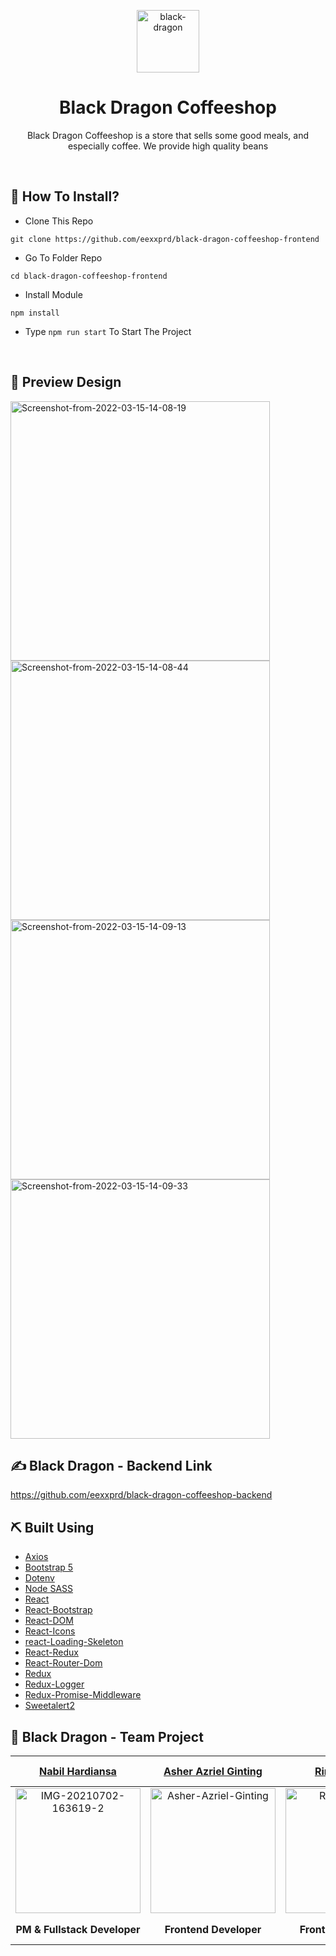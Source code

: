 <p align="center">
  <a href="https://imgbb.com/"><img src="https://i.ibb.co/ZxSrxHb/black-dragon.png" alt="black-dragon" width='100'></a>
</p>
<div align="center">
<h1>Black Dragon Coffeeshop</h1>
<p>Black Dragon Coffeeshop is a store that sells some good meals, and especially coffee. We provide high quality beans</p>
<br>
</div>

## 📌 How To Install?

- Clone This Repo
```
git clone https://github.com/eexxprd/black-dragon-coffeeshop-frontend
```
- Go To Folder Repo
```
cd black-dragon-coffeeshop-frontend
```
- Install Module
```
npm install
```
- Type ``` npm run start ``` To Start The Project

<br/>

## 🔎 Preview Design
  <span>
	<a href="https://ibb.co/CMt1VKK"><img src="https://i.ibb.co/Nm3VW22/Screenshot-from-2022-03-15-14-08-19.png" alt="Screenshot-from-2022-03-15-14-08-19" width='415'></a>
	<a href="https://ibb.co/X7srwnD"><img src="https://i.ibb.co/y6yc3zp/Screenshot-from-2022-03-15-14-08-44.png" alt="Screenshot-from-2022-03-15-14-08-44" width='415'></a>
    <a href="https://ibb.co/VCCYMGM"><img src="https://i.ibb.co/KssxVgV/Screenshot-from-2022-03-15-14-09-13.png" alt="Screenshot-from-2022-03-15-14-09-13" width='415'></a>
    <a href="https://ibb.co/2WFFCX9"><img src="https://i.ibb.co/q7DDcbS/Screenshot-from-2022-03-15-14-09-33.png" alt="Screenshot-from-2022-03-15-14-09-33" width='415'></a>
    <br/>
  </span>

## ✍️ Black Dragon - Backend Link
https://github.com/eexxprd/black-dragon-coffeeshop-backend  

## ⛏️ Built Using

- [Axios](https://www.npmjs.com/package/axios)
- [Bootstrap 5](https://getbootstrap.com/docs/5.0/getting-started/introduction/)
- [Dotenv](https://www.npmjs.com/package/dotenv)
- [Node SASS](https://www.npmjs.com/package/node-sass)
- [React](https://reactjs.org/docs/getting-started.html)
- [React-Bootstrap](https://www.npmjs.com/package/react-bootstrap)
- [React-DOM](https://www.npmjs.com/package/react-dom)
- [React-Icons](https://www.npmjs.com/package/react-icons)
- [react-Loading-Skeleton](https://www.npmjs.com/package/react-loading-skeleton)
- [React-Redux](https://www.npmjs.com/package/react-redux)
- [React-Router-Dom](https://www.npmjs.com/package/react-router-dom)
- [Redux](https://www.npmjs.com/package/redux)
- [Redux-Logger](https://www.npmjs.com/package/redux-logger)
- [Redux-Promise-Middleware](https://www.npmjs.com/package/redux-promise-middleware)
- [Sweetalert2](https://www.npmjs.com/package/sweetalert2)

## 🤝 Black Dragon - Team Project
|                                              [Nabil Hardiansa](https://github.com/nhardiansa)                                               |                                           [Asher Azriel Ginting](https://github.com/asherginting)                                            |                                                   [Rinto Saputro](https://github.com/rintosaputro)                                                   |                                         [Marsella Valeria](https://github.com/marsellavaleria19)                                         |                                                     [Tofan Avianto](https://github.com/eexxprd)                                                      |
| :-----------------------------------------------------------------------------------------------------------------------------------------: | :------------------------------------------------------------------------------------------------------------------------------------------: | :--------------------------------------------------------------------------------------------------------------------------------------------------: | :--------------------------------------------------------------------------------------------------------------------------------------: | :--------------------------------------------------------------------------------------------------------------------------------------------------: |
| <a href="https://ibb.co/ggQ7LCr"><img src="https://i.ibb.co/C04t3Fw/IMG-20210702-163619-2.jpg" alt="IMG-20210702-163619-2" width='200'></a> | <a href="https://ibb.co/rZ4KD8m"><img src="https://i.ibb.co/MRMyFws/IMG-20210402-181933-561.jpg" alt="Asher-Azriel-Ginting" width='200'></a> | <a href="https://ibb.co/sK82Dtq"><img src="https://i.ibb.co/2vGyL5d/Whats-App-Image-2022-03-15-at-13-35-40.jpg" alt="Rinto-Saputro" width='200'></a> | <a href="https://ibb.co/xX81Gyp"><img src="https://i.ibb.co/TYq4RZV/B612-20201102-234614-316.jpg" alt="Marsella-Valeria" width='75'></a> | <a href="https://ibb.co/jVJyG2j"><img src="https://i.ibb.co/k3m40fP/Whats-App-Image-2022-03-13-at-21-38-51.jpg" alt="Tofan-Avianto" width='200'></a> |
|                                                       <b>PM & Fullstack Developer</b>                                                       |                                                          <b>Frontend Developer</b>                                                           |                                                              <b>Frontend Developer</b>                                                               |                                                         <b>Backend Developer</b>                                                         |                                                               <b>Backend Developer</b>                                                               |

